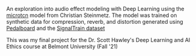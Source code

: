 An exploration into audio effect modeling with Deep Learning using the [microtcn](https://github.com/csteinmetz1/micro-tcn) model from Christian Steinmetz. The model was trained on synthetic data for compression, reverb, and distortion generated using [Pedalboard](https://github.com/spotify/pedalboard) and the [SignalTrain dataset](https://zenodo.org/records/3824876)

This was my final project for the Dr. Scott Hawley's Deep Learning and AI Ethics course at Belmont University (Fall '21)

